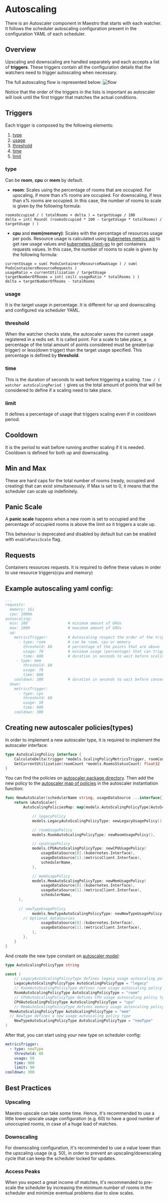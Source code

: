 Autoscaling
========

There is an Autoscaler component in Maestro that starts with each watcher. It follows the scheduler autoscaling configuration present in the configuration YAML of each scheduler.

## Overview
Upscaling and downscaling are handled separately and each accepts a list of **triggers**.
These triggers contain all the configuration details that the watchers need to trigger autoscaling when necessary. 

The full autoscaling flow is represented below:
![flow](./AutoscalingFlow.png "Autoscaling flow")

Notice that the order of the triggers in the lists is important as autoscaler will look until the first trigger that matches the actual conditions.

## Triggers
Each trigger is composed by the following elements:

1. [type](#type)
2. [usage](#usage)
3. [threshold](#threshold)
4. [time](#time)
5. [limit](#limit)

### type
Can be **room**, **cpu** or **mem** by default.
- **room**:
Scales using the percentage of rooms that are occupied. For upscaling, if more than x% rooms are occupied. For downscaling, if less than x% rooms are occupied.
In this case, the number of rooms to scale is given by the following formula:
```
roomsOccupied / ( totalRooms + delta ) = targetUsage / 100
delta = int( Round( (roomsOccupied * 100 - targetUsage * totalRooms) / targetUsage ) )
```

- **cpu** and **mem(memory)**:
Scales with the percentage of resources usage per pods. Resource usage is calculated using [kubernetes metrics api](https://github.com/kubernetes/metrics) to get raw usage values and [kubernetes client-go](https://github.com/kubernetes/client-go) to get containers requests values.
In this case, the number of rooms to scale is given by the following formula:
```
currentUsage = sum( PodsContainersResourceRawUsage ) / sum( PodsContainersResourceRequests )
usageRatio = currentUtilization / targetUsage
targetNumberOfRooms = int( ceil( usageRatio * totalRooms ) )
delta = targetNumberOfRooms - totalRooms
```

### usage
It is the target usage in percentage. It is different for up and downscaling and configured via scheduler YAML.

### threshold
When the watcher checks state, the autoscaler saves the current usage registered in a redis set. It is called point. For a scale to take place, a percentage of the total amount of points considered must be greater(up trigger) or less(down trigger) than the target usage specified. This percentage is defined by **threshold**.


### time
This is the duration of seconds to wait before triggering a scaling. 
```Time / ( watcher autoScalingPeriod )``` gives us the total amount of points that will be considered to define if a scaling need to take place.

### limit
It defines a percentage of usage that triggers scaling even if in cooldown period.

## Cooldown
It is the period to wait before running another scaling if it is needed. Cooldown is defined for both up and downscaling.

## Min and Max
These are hard caps for the total number of rooms (ready, occupied and creating) that can exist simultaneously. If Max is set to 0, it means that the scheduler can scale up indefinitely.

## Panic Scale
A **panic scale** happens when a new room is set to occupied and the percentage of occupied rooms is above the limit so it triggers a scale up.

This behaviour is deprecated and disabled by default but can be enabled with `enablePanicScale` flag.

## Requests
Containers resources requests. It is required to define these values in order to use resource triggers(cpu and memory)

## Example autoscaling yaml config:

```yaml
...
requests:               
  memory: 1Gi              
  cpu: 1000m                
autoscaling:
  min: 100                  # minimum amount of GRUs
  max: 1000                 # maximum amount of GRUs
  up:
    metricsTrigger:         # Autoscaling respect the order of the triggers. The first that matches will autoscale
      - type: room          # can be room, cpu or memory
        threshold: 80       # percentage of the points that are above 'usage' needed to trigger scale up
        usage: 70           # minimum usage (percentage) that can trigger the scaling policy
        time: 600           # duration in seconds to wait before scaling policy takes place
     - type: mem            
        threshold: 80       
        usage: 70           
        time: 600           
    cooldown: 300           # duration in seconds to wait before consecutive scaling 
  down:
    metricsTrigger:
      - type: cpu
        threshold: 80       
        usage: 50           
        time: 900           
    cooldown: 300           
```

## Creating new autoscaler policies(types)
In order to implement a new autoscaler type, it is required to implement the autoscaler interface:
```go
type AutoScalingPolicy interface {
	CalculateDelta(trigger *models.ScalingPolicyMetricsTrigger, roomCount *models.RoomsStatusCount) int
	GetCurrentUtilization(roomCount *models.RoomsStatusCount) float32
}
```

You can find the policies on [autoscaler package directory](../autoscaler). Then add the new policy to the [autoscaler map of policies](../autoscaler/autoscaler.go) in the autoscaler instantiation function:
```go
func NewAutoScaler(schedulerName string, usageDataSource ...interface{}) *AutoScaler {
	return &AutoScaler{
		AutoScalingPoliciesMap: map[models.AutoScalingPolicyType]AutoScalingPolicy{

			// legacyPolicy
			models.LegacyAutoScalingPolicyType: newLegacyUsagePolicy(),

			// roomUsagePolicy
			models.RoomAutoScalingPolicyType: newRoomUsagePolicy(),

			// cpuUsagePolicy
			models.CPUAutoScalingPolicyType: newCPUUsagePolicy(
				usageDataSource[0].(kubernetes.Interface),
				usageDataSource[1].(metricsClient.Interface),
				schedulerName,
			),

			// memUsagePolicy
			models.MemAutoScalingPolicyType: newMemUsagePolicy(
				usageDataSource[0].(kubernetes.Interface),
				usageDataSource[1].(metricsClient.Interface),
				schedulerName,
      ),
      
      // newTypeUsagePolicy
			models.NewTypeAutoScalingPolicyType: newNewTypeUsagePolicy(
        // Optional dataSources
				usageDataSource[0].(kubernetes.Interface),
				usageDataSource[1].(metricsClient.Interface),
			),
		},
	}
}
```

And create the new type constant on [autoscaler model](../models/autoscaler.go):
```go
type AutoScalingPolicyType string

const (
	// LegacyAutoScalingPolicyType defines legacy usage autoscaling policy type
	LegacyAutoScalingPolicyType AutoScalingPolicyType = "legacy"
	// RoomAutoScalingPolicyType defines room usage autoscaling policy type
	RoomAutoScalingPolicyType AutoScalingPolicyType = "room"
	// CPUAutoScalingPolicyType defines CPU usage autoscaling policy type
	CPUAutoScalingPolicyType AutoScalingPolicyType = "cpu"
	// MemAutoScalingPolicyType defines memory usage autoscaling policy type
  MemAutoScalingPolicyType AutoScalingPolicyType = "mem"
  // NewType defines a new usage autoscaling policy type
	NewTypeAutoScalingPolicyType AutoScalingPolicyType = "newType"
)
```

After that, you can start using your new type on scheduler config:
```yaml
metricsTrigger:
  - type: newType
    threshold: 80       
    usage: 50          
    time: 900
    limit: 90           
cooldown: 300           
```

## Best Practices

### Upscaling

Maestro upscale can take some time. Hence, it's recommended to use a little
lower upscale usage configuration (e.g. 60) to have a good number of unoccupied
rooms, in case of a huge load of matches.

### Downscaling

For downscaling configuration, it's recommended to use a value lower than the
upscaling usage (e.g. 50), in order to prevent an upscaling/downscaling cycle
that can keep the scheduler locked for updates.

### Access Peaks

When you expect a great income of matches, it's recommended to pre-scale the
scheduler by increasing the minimum number of rooms in the scheduler and
minimize eventual problems due to slow scales.